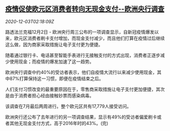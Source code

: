<!--1606962198000-->
[疫情促使欧元区消费者转向无现金支付--欧洲央行调查](https://cn.reuters.com/article/ecb-survey-cashless-payment-1202-wedn-idCNKBS28D07D)
------

<div><i>2020-12-03T02:18:09Z</i></div><p>路透法兰克福12月2日 - 欧洲央行周三公布的一项调查显示，自新冠疫情爆发以来，欧元区消费者刷卡支付增加，而现金支付减少，而且他们打算在疫情过后继续这么做，因为商家采取措施让电子支付更为便捷。</p><p>随着通过银行卡、电话甚至智能手表进行无接触支付的方式出现，消费者正逐步减少使用现金；而疫情的爆发加速了这一趋势。</p><p>欧洲央行调查中约40%的受访者表示，他们自疫情大流行以来减少使用现金，其中87%打算保持这一习惯，即便在疫情结束之后。</p><p>人们支付习惯改变的最重要原因在于，零售商采取措施让电子支付更加便捷，其次是由于消费者担心经由接触钞票而感染病毒。</p><p>该调查在7月最后两周进行。整个欧元区共有17,779人接受访问。</p><p>欧洲央行还公布了去年进行的另一项调查结果，显示有49%的受访者偏爱刷卡或者其他无现金支付方式，高于2016年时的43%。(完)</p>
